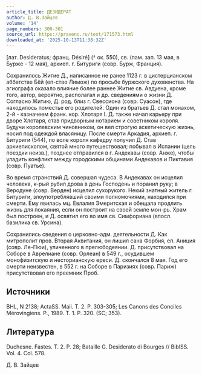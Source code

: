 ```yaml
---
article_title: ДЕЗИДЕРАТ
author: Д. В.Зайцев
volume: '14'
page_numbers: 300-301
source_url: https://pravenc.ru/text/171573.html
downloaded_at: '2025-10-13T11:38:32Z'
---
```


[лат. Desideratus; франц. Désiré] († ок. 550), св. (пам. зап. 13 мая, в Бурже - 12 мая), архиеп. г. Битуриги (совр. Бурж, Франция).

Сохранилось Житие Д., написанное не ранее 1123 г. в цистерцианском аббатстве Бёй (еп-ство Лимож) по просьбе буржского духовенства. На агиографа оказало влияние более раннее Житие св. Авдуена, кроме того, автор, вероятно, располагал и др. сведениями о жизни Д. Согласно Житию, Д. род. близ г. Свессиона (совр. Суасон), где находилось поместье его родителей. Один из братьев Д. стал монахом, 2-й - казначеем франк. кор. Хлотаря I. Д. также начал карьеру при дворе Хлотаря, став придворным нотарием и советником короля. Будучи королевским чиновником, он вел строгую аскетическую жизнь, носил под одеждой власяницу. После смерти Аркадия, архиеп. г. Битуриги (544), по воле короля кафедру получил Д. Став архиепископом, святой много путешествовал; побывал в Испании (цель поездки неизв.), позднее отправился в г. Андекавы (совр. Анже), чтобы уладить конфликт между городскими общинами Андекавов и Пиктавия (совр. Пуатье).

Во время странствий Д. совершал чудеса. В Андекавах он исцелил человека, к-рый рубил дрова в день Господень и поранил руку; в Веродуне (совр. Верден) исцелил сухорукого. Некий знатный житель г. Битуриги, злоупотреблявший своими полномочиями, находился при смерти. Ему явилась мц. Евлалия Эмеритская и обещала продлить жизнь для покаяния, если он построит на своей земле мон-рь. Храм был построен, и Д. освятил его во имя св. Симфориана (впосл. базилика св. Урсина).

Сохранились сведения о церковно-адм. деятельности Д. Как митрополит пров. Вторая Аквитания, он лишил сана Форбия, еп. Аниция (совр. Ле-Пюи), уличенного в прелюбодеянии. Д. присутствовал на Соборе в Аврелиане (совр. Орлеан) в 549 г., осудившем монофизитскую и несторианскую ереси. Д. скончался 8 мая. Год его смерти неизвестен, в 552 г. на Cоборе в Паризиях (совр. Париж) присутствовал его преемник Проб.

## Источники

BHL, N 2138; ActaSS. Maii. T. 2. P. 303-305; Les Canons des Conciles Mérovingiens. P., 1989. T. 1. P. 320. (SC; 353).

## Литература

Duchesne. Fastes. T. 2. P. 28; Bataille G. Desiderato di Bourges // BiblSS. Vol. 4. Col. 578.

Д. В.  Зайцев
